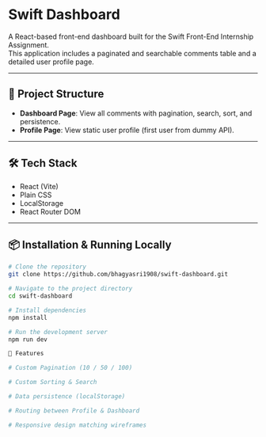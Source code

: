 # Swift Dashboard

A React-based front-end dashboard built for the Swift Front-End Internship Assignment.  
This application includes a paginated and searchable comments table and a detailed user profile page.

---

## 📁 Project Structure

- **Dashboard Page**: View all comments with pagination, search, sort, and persistence.
- **Profile Page**: View static user profile (first user from dummy API).


---

## 🛠️ Tech Stack

- React (Vite)
- Plain CSS
- LocalStorage
- React Router DOM

---

## 📦 Installation & Running Locally

```bash
# Clone the repository
git clone https://github.com/bhagyasri1908/swift-dashboard.git

# Navigate to the project directory
cd swift-dashboard

# Install dependencies
npm install

# Run the development server
npm run dev

📌 Features

# Custom Pagination (10 / 50 / 100)

# Custom Sorting & Search

# Data persistence (localStorage)

# Routing between Profile & Dashboard

# Responsive design matching wireframes


